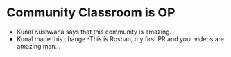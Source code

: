 # Community Classroom is OP

- Kunal Kushwaha says that this community is amazing.
- Kunal made this change
-This is Roshan, my first PR and your videos are amazing man...
